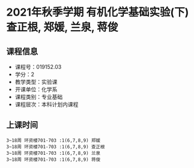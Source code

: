 # 2021年秋季学期 有机化学基础实验(下) 查正根, 郑媛, 兰泉, 蒋俊






## 课程信息

- 课程号：019152.03
- 学分：2
- 教学类型：实验课
- 开课单位：化学系
- 课程类别：专业基础
- 课程层次：本科计划内课程

## 上课时间

```
3~18周 环资楼701-703 :1(6,7,8,9) 郑媛
3~18周 环资楼701-703 :1(6,7,8,9) 查正根
3~18周 环资楼701-703 :1(6,7,8,9) 兰泉
3~18周 环资楼701-703 :1(6,7,8,9) 蒋俊
```

